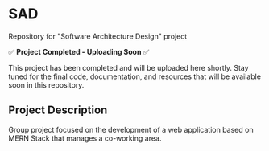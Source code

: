 # SAD
Repository for "Software Architecture Design" project

✅ **Project Completed - Uploading Soon** ✅

This project has been completed and will be uploaded here shortly. Stay tuned for the final code, documentation, and resources that will be available soon in this repository.

## Project Description
Group project focused on the development of a web application based on MERN Stack that manages a co-working area.
